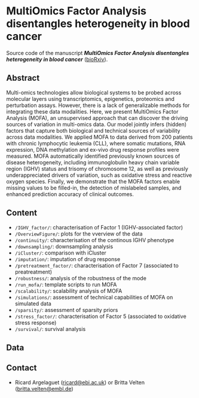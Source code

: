 MultiOmics Factor Analysis disentangles heterogeneity in blood cancer
=========

Source code of the manuscript ***MultiOmics Factor Analysis disentangles heterogeneity in blood cancer*** ([bioRxiv](XX)).

Abstract
--------
Multi-omics technologies allow biological systems to be probed across molecular layers using transcriptomics, epigenetics, proteomics and perturbation assays. However, there is a lack of generalizable methods for integrating these data modalities. Here, we present MultiOmics Factor Analysis (MOFA), an unsupervised approach that can discover the driving sources of variation in multi-omics data. Our model jointly infers (hidden) factors that capture both biological and technical sources of variability across data modalities. We applied MOFA to data derived from 200 patients with chronic lymphocytic leukemia (CLL), where somatic mutations, RNA expression, DNA methylation and ex-vivo drug response profiles were measured. MOFA automatically identified previously known sources of disease heterogeneity, including immunoglobulin heavy chain variable region (IGHV) status and trisomy of chromosome 12, as well as previously underappreciated drivers of variation, such as oxidative stress and reactive oxygen species. Finally, we demonstrate that the MOFA factors enable missing values to be filled-in, the detection of mislabeled samples, and enhanced prediction accuracy of clinical outcomes.


Content
-------
* `/IGHV_factor/`: characterisation of Factor 1 (IGHV-associated factor)
* `/OverviewFigure/`: plots for the vverview of the data
* `/continuity/`: characterisation of the continous IGHV phenotype
* `/downsampling/`: downsampling analysis
* `/iCluster/`: comparison with iCluster
* `/imputation/`: imputation of drug response
* `/pretreatment_factor/`: characterisation of Factor 7 (associated to preatreatment)
* `/robustness/`: analysis of the robustness of the mode
* `/run_mofa/`: template scripts to run MOFA
* `/scalability/`: scalability analysis of MOFA
* `/simulations/`: assessment of technical capabilities of MOFA on simulated data
* `/sparsity/`: assessment of sparsity priors
* `/stress_factor/`: characterisation of Factor 5 (associated to oxidative stress response)
* `/survival/`: survival analysis 

Data
-------

Contact
-------
* Ricard Argelaguet (ricard@ebi.ac.uk) or Britta Velten (britta.velten@embl.de)
